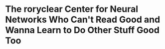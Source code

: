 # The roryclear Center for Neural Networks Who Can't Read Good and Wanna Learn to Do Other Stuff Good Too
